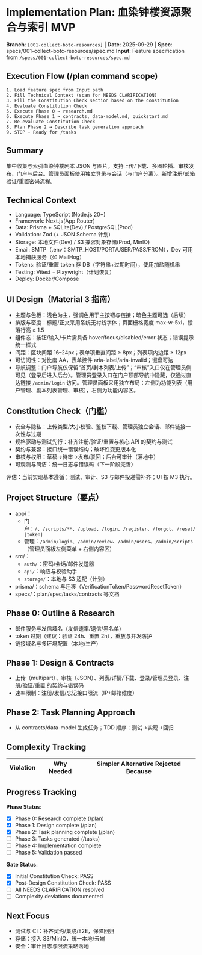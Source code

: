 # Implementation Plan: 血染钟楼资源聚合与索引 MVP

**Branch**: `[001-collect-botc-resources]` | **Date**: 2025-09-29 | **Spec**: specs/001-collect-botc-resources/spec.md
**Input**: Feature specification from `/specs/001-collect-botc-resources/spec.md`

## Execution Flow (/plan command scope)
```
1. Load feature spec from Input path
2. Fill Technical Context (scan for NEEDS CLARIFICATION)
3. Fill the Constitution Check section based on the constitution
4. Evaluate Constitution Check
5. Execute Phase 0 → research.md
6. Execute Phase 1 → contracts, data-model.md, quickstart.md
7. Re-evaluate Constitution Check
8. Plan Phase 2 → Describe task generation approach
9. STOP - Ready for /tasks
```

## Summary
集中收集与索引血染钟楼剧本 JSON 与图片，支持上传/下载、多图轮播、审核发布、门户与后台。管理员面板使用独立登录与会话（与门户分离）。新增注册/邮箱验证/重置密码流程。

## Technical Context
- Language: TypeScript (Node.js 20+)
- Framework: Next.js(App Router)
- Data: Prisma + SQLite(Dev) / PostgreSQL(Prod)
- Validation: Zod (+ JSON Schema 计划)
- Storage: 本地文件(Dev) / S3 兼容对象存储(Prod, MinIO)
- Email: SMTP（.env：SMTP_HOST/PORT/USER/PASS/FROM），Dev 可用本地捕获服务（如 MailHog）
- Tokens: 验证/重置 token 存 DB（字符串+过期时间），使用加盐随机串
- Testing: Vitest + Playwright（计划恢复）
- Deploy: Docker/Compose

## UI Design（Material 3 指南）
- 主题与色板：浅色为主，强调色用于主按钮与链接；暗色主题可选（后续）
- 排版与密度：标题/正文采用系统无衬线字体；页面栅格宽度 max-w-5xl，段落行高 ≥ 1.5
- 组件态：按钮/输入/卡片需具备 hover/focus/disabled/error 状态；错误提示统一样式
- 间距：区块间距 16–24px；表单项垂直间距 ≥ 8px；列表项内边距 ≥ 12px
- 可访问性：对比度 AA，表单控件 aria-label/aria-invalid；键盘可达
- 导航调整：门户导航仅保留“首页/剧本列表/上传”；“审核”入口仅在管理员侧可见（登录后进入后台）。管理员登录入口在门户顶部导航中隐藏，仅通过直达链接 `/admin/login` 访问。管理员面板采用独立布局：左侧为功能列表（用户管理、剧本列表管理、审核），右侧为功能内容区。

## Constitution Check（门槛）
- 安全与隐私：上传类型/大小校验、鉴权下载、管理员独立会话、邮件链接一次性与过期
- 规格驱动与测试先行：补齐注册/验证/重置与核心 API 的契约与测试
- 契约与兼容：接口统一错误结构；破坏性变更版本化
- 审核与权限：草稿→待审→发布/驳回；后台可审计（落地中）
- 可观测与简洁：统一日志与错误码（下一阶段完善）

评估：当前实现基本遵循；测试、审计、S3 与邮件投递需补齐；UI 按 M3 执行。

## Project Structure（要点）
- app/：
  - 门户：`/`、`/scripts/**`、`/upload`、`/login`、`/register`、`/forgot`、`/reset/[token]`
  - 管理：`/admin/login`、`/admin/review`、`/admin/users`、`/admin/scripts`（管理员面板左侧菜单 + 右侧内容区）
- src/：
  - `auth/`：密码/会话/邮件发送器
  - `api/`：响应与校验助手
  - `storage/`：本地与 S3 适配（计划）
- prisma/：schema 与迁移（VerificationToken/PasswordResetToken）
- specs/：plan/spec/tasks/contracts 等文档

## Phase 0: Outline & Research
- 邮件服务与发信域名（发信速率/退信/黑名单）
- token 过期（建议：验证 24h、重置 2h），重放与并发防护
- 链接域名与多环境配置（本地/生产）

## Phase 1: Design & Contracts
- 上传（multipart）、审核（JSON）、列表/详情/下载、登录/管理员登录、注册/验证/重置 的契约与错误码
- 速率限制：注册/发信/忘记接口限流（IP+邮箱维度）

## Phase 2: Task Planning Approach
- 从 contracts/data-model 生成任务；TDD 顺序：测试→实现→回归

## Complexity Tracking
| Violation | Why Needed | Simpler Alternative Rejected Because |
|-----------|------------|-------------------------------------|

## Progress Tracking
**Phase Status**:
- [x] Phase 0: Research complete (/plan)
- [x] Phase 1: Design complete (/plan)
- [x] Phase 2: Task planning complete (/plan)
- [ ] Phase 3: Tasks generated (/tasks)
- [ ] Phase 4: Implementation complete
- [ ] Phase 5: Validation passed

**Gate Status**:
- [x] Initial Constitution Check: PASS
- [x] Post-Design Constitution Check: PASS
- [ ] All NEEDS CLARIFICATION resolved
- [ ] Complexity deviations documented

## Next Focus
- 测试与 CI：补齐契约/集成/E2E，保障回归
- 存储：接入 S3/MinIO，统一本地/云端
- 安全：审计日志与限流策略落地
